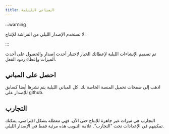 ```yaml
---
title: المباني الليلية
---
```


:::warning

لا تستخدم الإصدار الليلي من الفراشة للإنتاج.

:::

تم تصميم الإنشاءات الليلية لإعطائك الخيار لاختبار أحدث إصدار والحصول على أحدث الميزات وإعطاء ردود الفعل.

## احصل على المباني

اذهب إلى صفحات تحميل المنصة الخاصة بك.
كل المباني الليلية يتم نشرها أيضا كسابق للإصدار على github.

## التجارب

التجارب هي ميزات غير جاهزة للإنتاج حتى الآن.
فهي معطلة بشكل افتراضي. يمكنك تمكينهم في الإعدادات تحت "التجارب".
علامة التبويب هذه مرئية فقط في الإصدار الليلي.
